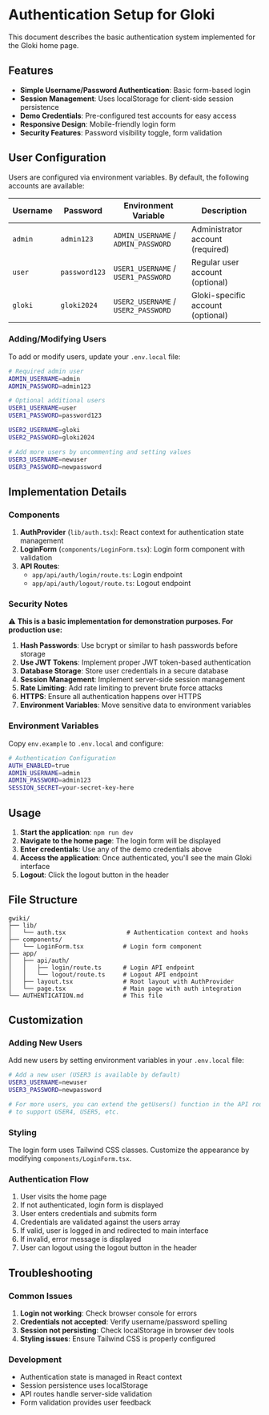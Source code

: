 # Authentication Setup for Gloki

This document describes the basic authentication system implemented for the Gloki home page.

## Features

- **Simple Username/Password Authentication**: Basic form-based login
- **Session Management**: Uses localStorage for client-side session persistence
- **Demo Credentials**: Pre-configured test accounts for easy access
- **Responsive Design**: Mobile-friendly login form
- **Security Features**: Password visibility toggle, form validation

## User Configuration

Users are configured via environment variables. By default, the following accounts are available:

| Username | Password | Environment Variable | Description |
|----------|----------|---------------------|-------------|
| `admin` | `admin123` | `ADMIN_USERNAME` / `ADMIN_PASSWORD` | Administrator account (required) |
| `user` | `password123` | `USER1_USERNAME` / `USER1_PASSWORD` | Regular user account (optional) |
| `gloki` | `gloki2024` | `USER2_USERNAME` / `USER2_PASSWORD` | Gloki-specific account (optional) |

### Adding/Modifying Users

To add or modify users, update your `.env.local` file:

```bash
# Required admin user
ADMIN_USERNAME=admin
ADMIN_PASSWORD=admin123

# Optional additional users
USER1_USERNAME=user
USER1_PASSWORD=password123

USER2_USERNAME=gloki
USER2_PASSWORD=gloki2024

# Add more users by uncommenting and setting values
USER3_USERNAME=newuser
USER3_PASSWORD=newpassword
```

## Implementation Details

### Components

1. **AuthProvider** (`lib/auth.tsx`): React context for authentication state management
2. **LoginForm** (`components/LoginForm.tsx`): Login form component with validation
3. **API Routes**:
   - `app/api/auth/login/route.ts`: Login endpoint
   - `app/api/auth/logout/route.ts`: Logout endpoint

### Security Notes

⚠️ **This is a basic implementation for demonstration purposes. For production use:**

1. **Hash Passwords**: Use bcrypt or similar to hash passwords before storage
2. **Use JWT Tokens**: Implement proper JWT token-based authentication
3. **Database Storage**: Store user credentials in a secure database
4. **Session Management**: Implement server-side session management
5. **Rate Limiting**: Add rate limiting to prevent brute force attacks
6. **HTTPS**: Ensure all authentication happens over HTTPS
7. **Environment Variables**: Move sensitive data to environment variables

### Environment Variables

Copy `env.example` to `.env.local` and configure:

```bash
# Authentication Configuration
AUTH_ENABLED=true
ADMIN_USERNAME=admin
ADMIN_PASSWORD=admin123
SESSION_SECRET=your-secret-key-here
```

## Usage

1. **Start the application**: `npm run dev`
2. **Navigate to the home page**: The login form will be displayed
3. **Enter credentials**: Use any of the demo credentials above
4. **Access the application**: Once authenticated, you'll see the main Gloki interface
5. **Logout**: Click the logout button in the header

## File Structure

```
gwiki/
├── lib/
│   └── auth.tsx                 # Authentication context and hooks
├── components/
│   └── LoginForm.tsx           # Login form component
├── app/
│   ├── api/auth/
│   │   ├── login/route.ts      # Login API endpoint
│   │   └── logout/route.ts     # Logout API endpoint
│   ├── layout.tsx              # Root layout with AuthProvider
│   └── page.tsx                # Main page with auth integration
└── AUTHENTICATION.md           # This file
```

## Customization

### Adding New Users

Add new users by setting environment variables in your `.env.local` file:

```bash
# Add a new user (USER3 is available by default)
USER3_USERNAME=newuser
USER3_PASSWORD=newpassword

# For more users, you can extend the getUsers() function in the API route
# to support USER4, USER5, etc.
```

### Styling

The login form uses Tailwind CSS classes. Customize the appearance by modifying `components/LoginForm.tsx`.

### Authentication Flow

1. User visits the home page
2. If not authenticated, login form is displayed
3. User enters credentials and submits form
4. Credentials are validated against the users array
5. If valid, user is logged in and redirected to main interface
6. If invalid, error message is displayed
7. User can logout using the logout button in the header

## Troubleshooting

### Common Issues

1. **Login not working**: Check browser console for errors
2. **Credentials not accepted**: Verify username/password spelling
3. **Session not persisting**: Check localStorage in browser dev tools
4. **Styling issues**: Ensure Tailwind CSS is properly configured

### Development

- Authentication state is managed in React context
- Session persistence uses localStorage
- API routes handle server-side validation
- Form validation provides user feedback
